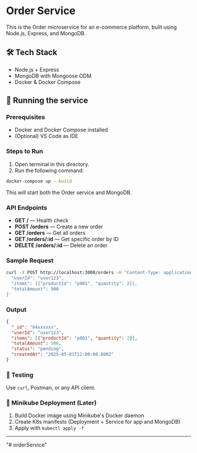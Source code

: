 # Order Service

This is the Order microservice for an e-commerce platform, built using Node.js, Express, and MongoDB.

## 🛠 Tech Stack
- Node.js + Express
- MongoDB with Mongoose ODM
- Docker & Docker Compose

## 🚀 Running the service

### Prerequisites
- Docker and Docker Compose installed
- (Optional) VS Code as IDE

### Steps to Run

1. Open terminal in this directory.
2. Run the following command:

```bash
docker-compose up --build
```

This will start both the Order service and MongoDB.

### API Endpoints

- **GET /** — Health check
- **POST /orders** — Create a new order
- **GET /orders** — Get all orders
- **GET /orders/:id** — Get specific order by ID
- **DELETE /orders/:id** — Delete an order

### Sample Request

```bash
curl -X POST http://localhost:3000/orders -H "Content-Type: application/json" -d '{
  "userId": "user123",
  "items": [{"productId": "p001", "quantity": 2}],
  "totalAmount": 500
}'
```

### Output

```json
{
  "_id": "64xxxxxx",
  "userId": "user123",
  "items": [{"productId": "p001", "quantity": 2}],
  "totalAmount": 500,
  "status": "pending",
  "createdAt": "2025-05-01T12:00:00.000Z"
}
```

### 🧪 Testing
Use `curl`, Postman, or any API client.

### 🐳 Minikube Deployment (Later)
1. Build Docker image using Minikube's Docker daemon
2. Create K8s manifests (Deployment + Service for app and MongoDB)
3. Apply with `kubectl apply -f`

---
"# orderService" 
